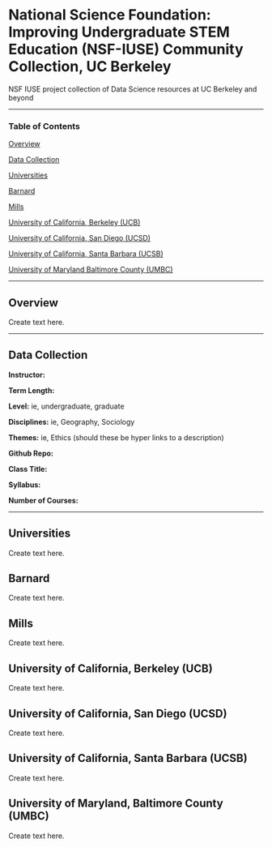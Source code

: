 # National Science Foundation: Improving Undergraduate STEM Education (NSF-IUSE) Community Collection, UC Berkeley
NSF IUSE project collection of Data Science resources at UC Berkeley and beyond

-----------
### Table of Contents

[Overview](https://github.com/dlab-projects/nsf-iuse-community-collection/#overview)

[Data Collection](https://github.com/dlab-projects/nsf-iuse-community-collection/#overview)

[Universities](https://github.com/dlab-projects/nsf-iuse-community-collection/#universities)

[Barnard](https://github.com/dlab-projects/nsf-iuse-community-collection/#barnard)

[Mills](https://github.com/dlab-projects/nsf-iuse-community-collection/#mills)

[University of California, Berkeley (UCB)](https://github.com/dlab-projects/nsf-iuse-community-collection/blob/main/README.md#university-of-california-berkeley-ucb)

[University of California, San Diego (UCSD)](https://github.com/dlab-projects/nsf-iuse-community-collection/blob/main/README.md#university-of-california-san-diego-ucsd)

[University of California, Santa Barbara (UCSB)](https://github.com/dlab-projects/nsf-iuse-community-collection/blob/main/README.md#university-of-california-santa-barbara-ucsb)

[University of Maryland Baltimore County (UMBC)](https://github.com/dlab-projects/nsf-iuse-community-collection/blob/main/README.md#university-of-maryland-baltimore-county-umbc)

-----------
## Overview
Create text here. 

-----------
## Data Collection
**Instructor:** 

**Term Length:** 

**Level:** ie, undergraduate, graduate

**Disciplines:** ie, Geography, Sociology

**Themes:** ie, Ethics (should these be hyper links to a description)

**Github Repo:**  

**Class Title:** 

**Syllabus:** 

**Number of Courses:** 

-----------

## Universities
Create text here.

## Barnard
Create text here.

## Mills
Create text here.

## University of California, Berkeley (UCB)
Create text here.

## University of California, San Diego (UCSD)
Create text here.

## University of California, Santa Barbara (UCSB)
Create text here.

## University of Maryland, Baltimore County (UMBC)
Create text here.

